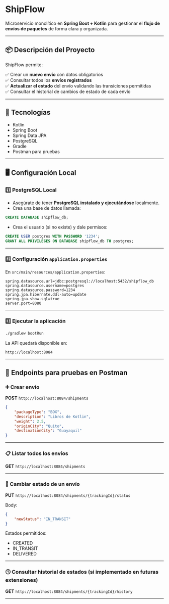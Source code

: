 
# ShipFlow

Microservicio monolítico en **Spring Boot + Kotlin** para gestionar el **flujo de envíos de paquetes** de forma clara y organizada.

---

## 📦 Descripción del Proyecto

ShipFlow permite:

✅ Crear un **nuevo envío** con datos obligatorios  
✅ Consultar todos los **envíos registrados**  
✅ **Actualizar el estado** del envío validando las transiciones permitidas  
✅ Consultar el historial de cambios de estado de cada envío

---

## 🚀 Tecnologías

- Kotlin
- Spring Boot
- Spring Data JPA
- PostgreSQL
- Gradle
- Postman para pruebas

---

## 🖥️ Configuración Local

### 1️⃣ PostgreSQL Local

- Asegúrate de tener **PostgreSQL instalado y ejecutándose** localmente.
- Crea una base de datos llamada:

```sql
CREATE DATABASE shipflow_db;
```

- Crea el usuario (si no existe) y dale permisos:

```sql
CREATE USER postgres WITH PASSWORD '1234';
GRANT ALL PRIVILEGES ON DATABASE shipflow_db TO postgres;
```

---

### 2️⃣ Configuración `application.properties`

En `src/main/resources/application.properties`:

```properties
spring.datasource.url=jdbc:postgresql://localhost:5432/shipflow_db
spring.datasource.username=postgres
spring.datasource.password=1234
spring.jpa.hibernate.ddl-auto=update
spring.jpa.show-sql=true
server.port=8080
```

---

### 3️⃣ Ejecutar la aplicación

```bash
./gradlew bootRun
```

La API quedará disponible en:

```
http://localhost:8084
```

---

## 📮 Endpoints para pruebas en Postman

### ➕ Crear envío

**POST** `http://localhost:8084/shipments`

```json
{
    "packageType": "BOX",
    "description": "Libros de Kotlin",
    "weight": 2.5,
    "originCity": "Quito",
    "destinationCity": "Guayaquil"
}
```

---

### 📋 Listar todos los envíos

**GET** `http://localhost:8084/shipments`

---

### 🔄 Cambiar estado de un envío

**PUT** `http://localhost:8084/shipments/{trackingId}/status`

Body:
```json
{
    "newStatus": "IN_TRANSIT"
}
```

Estados permitidos:
- CREATED
- IN_TRANSIT
- DELIVERED

---

### 🕓 Consultar historial de estados (si implementado en futuras extensiones)

**GET** `http://localhost:8084/shipments/{trackingId}/history`

---


